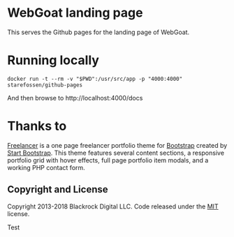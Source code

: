 # WebGoat landing page

This serves the Github pages for the landing page of WebGoat.

# Running locally

```
docker run -t --rm -v "$PWD":/usr/src/app -p "4000:4000" starefossen/github-pages
```

And then browse to http://localhost:4000/docs

# Thanks to

[Freelancer](http://startbootstrap.com/template-overviews/freelancer/) is a one page freelancer portfolio theme for [Bootstrap](http://getbootstrap.com/) created by [Start Bootstrap](http://startbootstrap.com/). This theme features several content sections, a responsive portfolio grid with hover effects, full page portfolio item modals, and a working PHP contact form.

## Copyright and License

Copyright 2013-2018 Blackrock Digital LLC. Code released under the [MIT](https://github.com/BlackrockDigital/startbootstrap-freelancer/blob/gh-pages/LICENSE) license.

Test

